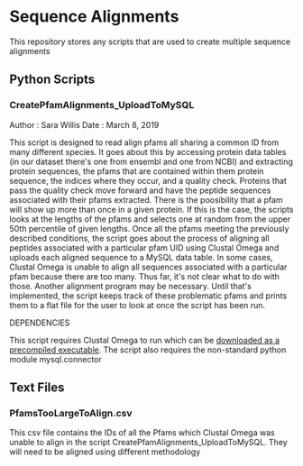 # Sequence Alignments

This repository stores any scripts that are used to create multiple sequence alignments

## Python Scripts

### CreatePfamAlignments_UploadToMySQL

Author : Sara Willis
Date   : March 8, 2019

This script is designed to read align pfams all sharing a common ID from many different species. It goes about this by accessing protein data tables (in our dataset there's one from ensembl and one from NCBI) and extracting protein sequences, the pfams that are contained within them protein sequence, the indices where they occur, and a quality check. Proteins that pass the quality check move forward and have the peptide sequences associated with their pfams extracted. 
There is the poosibility that a pfam will show up more than once in a given protein. If this is the case, the scripts looks at the lengths of the pfams and selects one at random from the upper 50th percentile of given lengths.
Once all the pfams meeting the previously described conditions, the script goes about the process of aligning all peptides associated with a particular pfam UID using Clustal Omega and uploads each aligned sequence to a MySQL data table. 
In some cases, Clustal Omega is unable to align all sequences associated with a particular pfam because there are too many. Thus far, it's not clear what to do with those. Another alignment program may be necessary. Until that's implemented, the script keeps track of these problematic pfams and prints them to a flat file for the user to look at once the script has been run.

DEPENDENCIES

This script requires Clustal Omega to run which can be [downloaded as a precompiled executable](http://www.clustal.org/omega/#Download).
The script also requires the non-standard python module mysql.connector

## Text Files

### PfamsTooLargeToAlign.csv

This csv file contains the IDs of all the Pfams which Clustal Omega was unable to align in the script CreatePfamAlignments_UploadToMySQL. They will need to be aligned using different methodology
